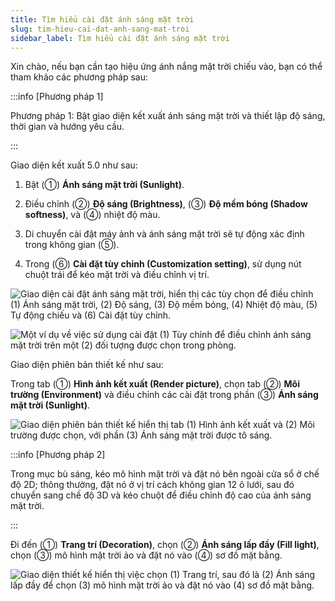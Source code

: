 ```yaml
---
title: Tìm hiểu cài đặt ánh sáng mặt trời
slug: tim-hieu-cai-dat-anh-sang-mat-troi
sidebar_label: Tìm hiểu cài đặt ánh sáng mặt trời
---
```


Xin chào, nếu bạn cần tạo hiệu ứng ánh nắng mặt trời chiếu vào, bạn có thể tham khảo các phương pháp sau:

:::info [Phương pháp 1]

Phương pháp 1: Bật giao diện kết xuất ánh sáng mặt trời và thiết lập độ sáng, thời gian và hướng yêu cầu.

:::

Giao diện kết xuất 5.0 như sau:

1. Bật (①) **Ánh sáng mặt trời (Sunlight)**.

2. Điều chỉnh (②) **Độ sáng (Brightness)**, (③) **Độ mềm bóng (Shadow softness)**, và (④) nhiệt độ màu.

3. Di chuyển cài đặt máy ảnh và ánh sáng mặt trời sẽ tự động xác định trong không gian (⑤). 

4. Trong (⑥) **Cài đặt tùy chỉnh (Customization setting)**, sử dụng nút chuột trái để kéo mặt trời và điều chỉnh vị trí.

![Giao diện cài đặt ánh sáng mặt trời, hiển thị các tùy chọn để điều chỉnh (1) Ánh sáng mặt trời, (2) Độ sáng, (3) Độ mềm bóng, (4) Nhiệt độ màu, (5) Tự động chiếu và (6) Cài đặt tùy chỉnh.](https://storage.googleapis.com/jegavn_kb/images/bc2993df-ba8f-4f46-9e30-40e3ff1d2aeb.png)

![Một ví dụ về việc sử dụng cài đặt (1) Tùy chỉnh để điều chỉnh ánh sáng mặt trời trên một (2) đối tượng được chọn trong phòng.](https://storage.googleapis.com/jegavn_kb/images/837e84d1-ef20-48c0-8dd1-89b09669e3ac.png)

Giao diện phiên bản thiết kế như sau:

Trong tab (①) **Hình ảnh kết xuất (Render picture)**, chọn tab (②) **Môi trường (Environment)** và điều chỉnh các cài đặt trong phần (③) **Ánh sáng mặt trời (Sunlight)**.

![Giao diện phiên bản thiết kế hiển thị tab (1) Hình ảnh kết xuất và (2) Môi trường được chọn, với phần (3) Ánh sáng mặt trời được tô sáng.](https://storage.googleapis.com/jegavn_kb/images/f2710e8d-5fd5-468c-b599-26749ea84521.png)

:::info [Phương pháp 2]

Trong mục bù sáng, kéo mô hình mặt trời và đặt nó bên ngoài cửa sổ ở chế độ 2D; thông thường, đặt nó ở vị trí cách không gian 12 ô lưới, sau đó chuyển sang chế độ 3D và kéo chuột để điều chỉnh độ cao của ánh sáng mặt trời.

:::

Đi đến (①) **Trang trí (Decoration)**, chọn (②) **Ánh sáng lấp đầy (Fill light)**, chọn (③) mô hình mặt trời ảo và đặt nó vào (④) sơ đồ mặt bằng.

![Giao diện thiết kế hiển thị việc chọn (1) Trang trí, sau đó là (2) Ánh sáng lấp đầy để chọn (3) mô hình mặt trời ảo và đặt nó vào (4) sơ đồ mặt bằng.](https://storage.googleapis.com/jegavn_kb/images/5285c2ff-10b2-4ff1-8569-5b25143cd8e4.png)